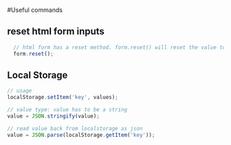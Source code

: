 #Useful commands 

## reset html form inputs
```javascript
  // html form has a reset method. form.reset() will reset the value to empty string
  form.reset();
```

## Local Storage 
```javascript
// usage 
localStorage.setItem('key', values);

// value type: value has to be a string 
value = JSON.stringify(value); 

// read value back from localstorage as json
value = JSON.parse(localStorage.getItem('key'));